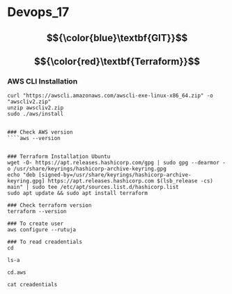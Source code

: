 # Devops_17

## $${\color{blue}\textbf{GIT}}$$


## $${\color{red}\textbf{Terraform}}$$

### AWS CLI Installation
````sudo apt install unzip -y
curl "https://awscli.amazonaws.com/awscli-exe-linux-x86_64.zip" -o "awscliv2.zip"
unzip awscliv2.zip
sudo ./aws/install


### Check AWS version
````aws --version


### Terraform Installation Ubuntu
wget -O- https://apt.releases.hashicorp.com/gpg | sudo gpg --dearmor -o /usr/share/keyrings/hashicorp-archive-keyring.gpg
echo "deb [signed-by=/usr/share/keyrings/hashicorp-archive-keyring.gpg] https://apt.releases.hashicorp.com $(lsb_release -cs) main" | sudo tee /etc/apt/sources.list.d/hashicorp.list
sudo apt update && sudo apt install terraform

### Check terraform version
terraform --version

### To create user
aws configure --rutuja

### To read creadentials
cd

ls-a

cd.aws

cat creadentials














